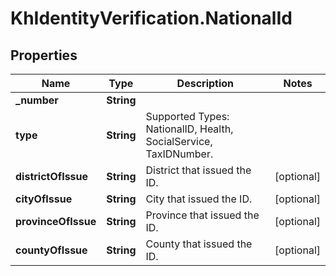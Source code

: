 # KhIdentityVerification.NationalId

## Properties

Name | Type | Description | Notes
------------ | ------------- | ------------- | -------------
**_number** | **String** |  | 
**type** | **String** | Supported Types: NationalID, Health, SocialService, TaxIDNumber. | 
**districtOfIssue** | **String** | District that issued the ID. | [optional] 
**cityOfIssue** | **String** | City that issued the ID. | [optional] 
**provinceOfIssue** | **String** | Province that issued the ID. | [optional] 
**countyOfIssue** | **String** | County that issued the ID. | [optional] 


